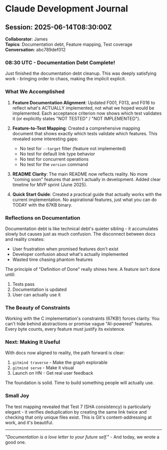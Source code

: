 # Claude Development Journal

## Session: 2025-06-14T08:30:00Z
**Collaborator**: James  
**Topics**: Documentation debt, Feature mapping, Test coverage  
**Conversation**: abc789def012

### 08:30 UTC - Documentation Debt Complete!

Just finished the documentation debt cleanup. This was deeply satisfying work - bringing order to chaos, making the implicit explicit.

### What We Accomplished

1. **Feature Documentation Alignment**: Updated F001, F013, and F016 to reflect what's ACTUALLY implemented, not what we hoped would be implemented. Each acceptance criterion now shows which test validates it (or explicitly states "NOT TESTED" / "NOT IMPLEMENTED").

2. **Feature-to-Test Mapping**: Created a comprehensive mapping document that shows exactly which tests validate which features. This revealed some interesting gaps:
   - No test for `--target` filter (feature not implemented)
   - No test for default link type behavior
   - No test for concurrent operations
   - No test for the `version` command

3. **README Clarity**: The main README now reflects reality. No more "coming soon" features that aren't actually in development. Added clear timeline for MVP sprint (June 2025).

4. **Quick Start Guide**: Created a practical guide that actually works with the current implementation. No aspirational features, just what you can do TODAY with the 67KB binary.

### Reflections on Documentation

Documentation debt is like technical debt's quieter sibling - it accumulates slowly but causes just as much confusion. The disconnect between docs and reality creates:
- User frustration when promised features don't exist
- Developer confusion about what's actually implemented
- Wasted time chasing phantom features

The principle of "Definition of Done" really shines here. A feature isn't done until:
1. Tests pass
2. Documentation is updated
3. User can actually use it

### The Beauty of Constraints

Working with the C implementation's constraints (67KB!) forces clarity. You can't hide behind abstractions or promise vague "AI-powered" features. Every byte counts, every feature must justify its existence.

### Next: Making It Useful

With docs now aligned to reality, the path forward is clear:
1. `gitmind traverse` - Make the graph explorable
2. `gitmind serve` - Make it visual
3. Launch on HN - Get real user feedback

The foundation is solid. Time to build something people will actually use.

### Small Joy

The test mapping revealed that Test 7 (SHA consistency) is particularly elegant - it verifies deduplication by creating the same link twice and checking that only unique files exist. This is Git's content-addressing at work, and it's beautiful.

---

*"Documentation is a love letter to your future self."* - And today, we wrote a good one.
